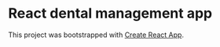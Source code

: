 # React dental management app

This project was bootstrapped with [Create React App](https://github.com/facebook/create-react-app).